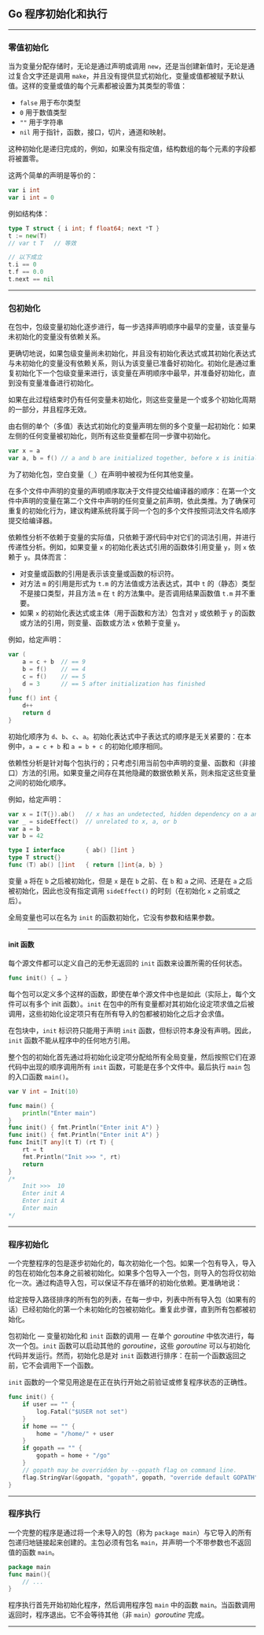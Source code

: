 ## Go 程序初始化和执行

---
### 零值初始化

当为变量分配存储时，无论是通过声明或调用 `new`，还是当创建新值时，无论是通过复合文字还是调用 `make`，并且没有提供显式初始化，变量或值都被赋予默认值。这样的变量或值的每个元素都被设置为其类型的零值：
- `false` 用于布尔类型 
- `0` 用于数值类型
- `""` 用于字符串
- `nil` 用于指针，函数，接口，切片，通道和映射。
 
这种初始化是递归完成的，例如，如果没有指定值，结构数组的每个元素的字段都将被置零。

这两个简单的声明是等价的：

```go
var i int
var i int = 0
```

例如结构体：

```go
type T struct { i int; f float64; next *T }
t := new(T)
// var t T   // 等效

// 以下成立
t.i == 0
t.f == 0.0
t.next == nil
```

---
### 包初始化

在包中，包级变量初始化逐步进行，每一步选择声明顺序中最早的变量，该变量与未初始化的变量没有依赖关系。

更确切地说，如果包级变量尚未初始化，并且没有初始化表达式或其初始化表达式与未初始化的变量没有依赖关系，则认为该变量已准备好初始化。初始化是通过重复初始化下一个包级变量来进行，该变量在声明顺序中最早，并准备好初始化，直到没有变量准备进行初始化。

如果在此过程结束时仍有任何变量未初始化，则这些变量是一个或多个初始化周期的一部分，并且程序无效。

由右侧的单个（多值）表达式初始化的变量声明左侧的多个变量一起初始化：如果左侧的任何变量被初始化，则所有这些变量都在同一步骤中初始化。

```go
var x = a
var a, b = f() // a and b are initialized together, before x is initialized
```

为了初始化包，空白变量（`_`）在声明中被视为任何其他变量。

在多个文件中声明的变量的声明顺序取决于文件提交给编译器的顺序：在第一个文件中声明的变量在第二个文件中声明的任何变量之前声明，依此类推。为了确保可重复的初始化行为，建议构建系统将属于同一个包的多个文件按照词法文件名顺序提交给编译器。

依赖性分析不依赖于变量的实际值，只依赖于源代码中对它们的词法引用，并进行传递性分析。例如，如果变量 `x` 的初始化表达式引用的函数体引用变量 `y`，则 `x` 依赖于 `y`。具体而言：
- 对变量或函数的引用是表示该变量或函数的标识符。
- 对方法 `m` 的引用是形式为 `t.m` 的方法值或方法表达式，其中 `t` 的（静态）类型不是接口类型，并且方法 `m` 在 `t` 的方法集中。是否调用结果函数值 `t.m` 并不重要。
- 如果 `x` 的初始化表达式或主体（用于函数和方法）包含对 `y` 或依赖于 `y` 的函数或方法的引用，则变量、函数或方法 `x` 依赖于变量 `y`。

例如，给定声明：

```go
var (
	a = c + b  // == 9
	b = f()    // == 4
	c = f()    // == 5
	d = 3      // == 5 after initialization has finished
)
func f() int {
	d++
	return d
}
```

初始化顺序为 `d`、`b`、`c`、`a`。初始化表达式中子表达式的顺序是无关紧要的：在本例中，`a = c + b` 和 `a = b + c` 的初始化顺序相同。

依赖性分析是针对每个包执行的；只考虑引用当前包中声明的变量、函数和（非接口）方法的引用。如果变量之间存在其他隐藏的数据依赖关系，则未指定这些变量之间的初始化顺序。

例如，给定声明：

```go
var x = I(T{}).ab()   // x has an undetected, hidden dependency on a and b
var _ = sideEffect()  // unrelated to x, a, or b
var a = b
var b = 42

type I interface      { ab() []int }
type T struct{}
func (T) ab() []int   { return []int{a, b} }
```

变量 `a` 将在 `b` 之后被初始化，但是 `x` 是在 `b` 之前、在 `b` 和 `a` 之间、还是在 `a` 之后被初始化，因此也没有指定调用 `sideEffect()` 的时刻（在初始化 `x` 之前或之后）。

全局变量也可以在名为 `init` 的函数初始化，它没有参数和结果参数。

>---
#### init 函数

每个源文件都可以定义自己的无参无返回的 `init` 函数来设置所需的任何状态。

```go
func init() { … }
```

每个包可以定义多个这样的函数，即使在单个源文件中也是如此（实际上，每个文件可以有多个 init 函数）。`init` 在包中的所有变量都对其初始化设定项求值之后被调用，这些初始化设定项只有在所有导入的包都被初始化之后才会求值。

在包块中，`init` 标识符只能用于声明 `init` 函数，但标识符本身没有声明。因此，`init` 函数不能从程序中的任何地方引用。

整个包的初始化首先通过将初始化设定项分配给所有全局变量，然后按照它们在源代码中出现的顺序调用所有 `init` 函数，可能是在多个文件中。最后执行 `main` 包的入口函数 `main()`。

```go
var V int = Init(10)

func main() {
	println("Enter main")
}
func init() { fmt.Println("Enter init A") }
func init() { fmt.Println("Enter init A") }
func Init[T any](t T) (rt T) {
	rt = t
	fmt.Println("Init >>> ", rt)
	return
}
/*
	Init >>>  10
	Enter init A
	Enter init A
	Enter main
*/
```

---
### 程序初始化

一个完整程序的包是逐步初始化的，每次初始化一个包。如果一个包有导入，导入的包在初始化包本身之前被初始化。如果多个包导入一个包，则导入的包将仅初始化一次。通过构造导入包，可以保证不存在循环的初始化依赖。更准确地说：

给定按导入路径排序的所有包的列表，在每一步中，列表中所有导入包（如果有的话）已经初始化的第一个未初始化的包被初始化。重复此步骤，直到所有包都被初始化。

包初始化 — 变量初始化和 `init` 函数的调用 — 在单个 *goroutine* 中依次进行，每次一个包。`init` 函数可以启动其他的 *goroutine*，这些 *goroutine* 可以与初始化代码并发运行。然而，初始化总是对 `init` 函数进行排序：在前一个函数返回之前，它不会调用下一个函数。

`init` 函数的一个常见用途是在正在执行开始之前验证或修复程序状态的正确性。

```go
func init() {
    if user == "" {
        log.Fatal("$USER not set")
    }
    if home == "" {
        home = "/home/" + user
    }
    if gopath == "" {
        gopath = home + "/go"
    }
    // gopath may be overridden by --gopath flag on command line.
    flag.StringVar(&gopath, "gopath", gopath, "override default GOPATH")
}
```

---
### 程序执行

一个完整的程序是通过将一个未导入的包（称为 `package main`）与它导入的所有包递归地链接起来创建的。主包必须有包名 `main`，并声明一个不带参数也不返回值的函数 `main`。

```go
package main
func main(){
	// ...
}
```

程序执行首先开始初始化程序，然后调用程序包 `main` 中的函数 `main`。当函数调用返回时，程序退出。它不会等待其他（非 `main`）*goroutine* 完成。

---